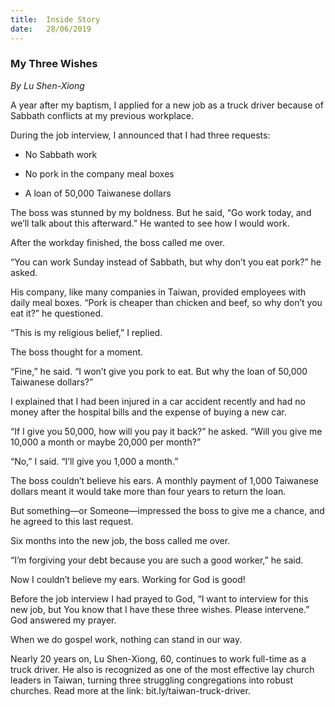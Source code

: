 ```yaml
---
title:  Inside Story
date:   28/06/2019
---
```


### My Three Wishes

_By Lu Shen-Xiong_

A year after my baptism, I applied for a new job as a truck driver because of Sabbath conflicts at my previous workplace. 

During the job interview, I announced that I had three requests:

- No Sabbath work

- No pork in the company meal boxes

- A loan of 50,000 Taiwanese dollars

The boss was stunned by my boldness. But he said, “Go work today, and we’ll talk about this afterward.” He wanted to see how I would work.

After the workday finished, the boss called me over. 

“You can work Sunday instead of Sabbath, but why don’t you eat pork?” he asked. 

His company, like many companies in Taiwan, provided employees with daily meal boxes. “Pork is cheaper than chicken and beef, so why don’t you eat it?” he questioned.

“This is my religious belief,” I replied.

The boss thought for a moment.

“Fine,” he said. “I won’t give you pork to eat. But why the loan of 50,000 Taiwanese dollars?” 

I explained that I had been injured in a car accident recently and had no money after the hospital bills and the expense of buying a new car.

“If I give you 50,000, how will you pay it back?” he asked. “Will you give me 10,000 a month or maybe 20,000 per month?”

“No,” I said. “I’ll give you 1,000 a month.”

The boss couldn’t believe his ears. A monthly payment of 1,000 Taiwanese dollars meant it would take more than four years to return the loan. 

But something—or Someone—impressed the boss to give me a chance, and he agreed to this last request. 

Six months into the new job, the boss called me over. 

“I’m forgiving your debt because you are such a good worker,” he said.

Now I couldn’t believe my ears. Working for God is good! 

Before the job interview I had prayed to God, “I want to interview for this new job, but You know that I have these three wishes. Please intervene.” God answered my prayer. 

When we do gospel work, nothing can stand in our way.

Nearly 20 years on, Lu Shen-Xiong, 60, continues to work full-time as a truck driver. He also is recognized as one of the most effective lay church leaders in Taiwan, turning three struggling congregations into robust churches. Read more at the link: bit.ly/taiwan-truck-driver.